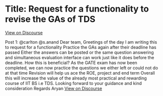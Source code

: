 # Title: Request for a functionality to revise the GAs of TDS
[View on Discourse](https://discourse.onlinedegree.iitm.ac.in/t/request-for-a-functionality-to-revise-the-gas-of-tds/168310)

Post 1: @carlton @s.anand Dear team, Greetings of the day I am writing this to request for a functionality Practice the GAs again after their deadline has passed Either the answers can be posted or the same question answering and simultaneous evaluation interface can work just like it does before the deadline. How this is beneficial? As the GATE exam has now been completed,  we can now practice the questions we either left or could not do at that time Revision will help us ace the ROE, project and end term Overall this will increase the value of the already most practical and rewarding course of IIT BS i.e TDS. Looking forward to your guidance and kind consideration Regards Aryan
[View on Discourse](https://discourse.onlinedegree.iitm.ac.in/t/request-for-a-functionality-to-revise-the-gas-of-tds/168310/1)


